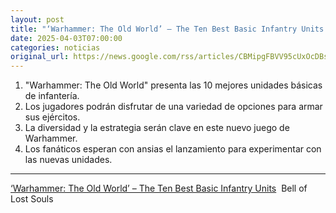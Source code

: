 ```yaml
---
layout: post
title: "‘Warhammer: The Old World’ – The Ten Best Basic Infantry Units - Bell of Lost Souls"
date: 2025-04-03T07:00:00
categories: noticias
original_url: https://news.google.com/rss/articles/CBMipgFBVV95cUxOcDBsbmhRczZyV1BjVXdsanFZNS1abUYwQjdPLVlEam9nU0FnV19kRVRaZFdNQzhZMzNjS2lRdW1UTHh1UzNxM0pCLWdVOWNpQkp0d1RRNGpYQ1lOZFdvMHY1VmU3VGJ0Qm5OQ0VzQWxkZ3d1aWxSazRGU0JnVnhSU01FZnJoeXE4cDlYNVVHMXdSbkVpZjNubHhuZFIxOXhoendEblB3?oc=5
---
```



1. "Warhammer: The Old World" presenta las 10 mejores unidades básicas de infantería.
2. Los jugadores podrán disfrutar de una variedad de opciones para armar sus ejércitos.
3. La diversidad y la estrategia serán clave en este nuevo juego de Warhammer.
4. Los fanáticos esperan con ansias el lanzamiento para experimentar con las nuevas unidades.


---


[‘Warhammer: The Old World’ – The Ten Best Basic Infantry Units](https://news.google.com/rss/articles/CBMipgFBVV95cUxOcDBsbmhRczZyV1BjVXdsanFZNS1abUYwQjdPLVlEam9nU0FnV19kRVRaZFdNQzhZMzNjS2lRdW1UTHh1UzNxM0pCLWdVOWNpQkp0d1RRNGpYQ1lOZFdvMHY1VmU3VGJ0Qm5OQ0VzQWxkZ3d1aWxSazRGU0JnVnhSU01FZnJoeXE4cDlYNVVHMXdSbkVpZjNubHhuZFIxOXhoendEblB3?oc=5)  Bell of Lost Souls